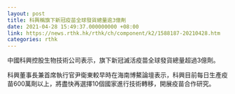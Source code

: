 ```yaml
---
layout: post
title: 科興稱旗下新冠疫苗全球發貨總量逾3億劑
date: 2021-04-28 15:49:37.000000000 +08:00
link: https://news.rthk.hk/rthk/ch/component/k2/1588187-20210428.htm
categories: rthk
---
```


中國科興控股生物技術公司表示，旗下新冠滅活疫苗全球發貨總量超過3億劑。

科興董事長兼首席執行官尹衛東較早時在海南博鰲論壇表示，科興目前每日生產疫苗600萬劑以上，將盡快再選擇10個國家進行技術轉移，開展疫苗合作研究。
